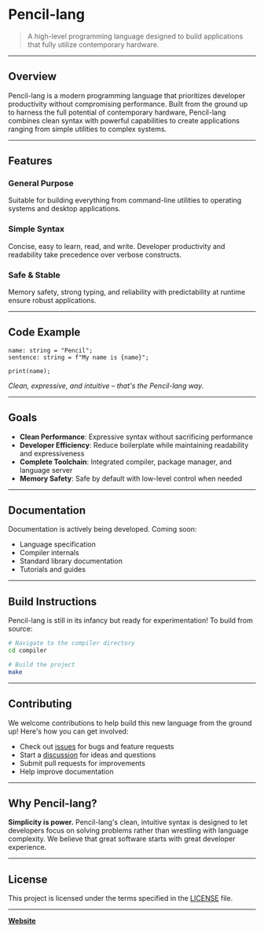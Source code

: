 # Pencil-lang

> A high-level programming language designed to build applications that fully utilize contemporary hardware.

---

## Overview

Pencil-lang is a modern programming language that prioritizes developer productivity without compromising performance. Built from the ground up to harness the full potential of contemporary hardware, Pencil-lang combines clean syntax with powerful capabilities to create applications ranging from simple utilities to complex systems.

---

## Features

### General Purpose
Suitable for building everything from command-line utilities to operating systems and desktop applications.

### Simple Syntax
Concise, easy to learn, read, and write. Developer productivity and readability take precedence over verbose constructs.

### Safe & Stable
Memory safety, strong typing, and reliability with predictability at runtime ensure robust applications.

---

## Code Example

```pencil
name: string = "Pencil";
sentence: string = f"My name is {name}";
    
print(name);
```

*Clean, expressive, and intuitive – that's the Pencil-lang way.*

---

## Goals

- **Clean Performance**: Expressive syntax without sacrificing performance
- **Developer Efficiency**: Reduce boilerplate while maintaining readability and expressiveness
- **Complete Toolchain**: Integrated compiler, package manager, and language server
- **Memory Safety**: Safe by default with low-level control when needed

---

## Documentation

Documentation is actively being developed. Coming soon:

- Language specification
- Compiler internals
- Standard library documentation
- Tutorials and guides

---

## Build Instructions

Pencil-lang is still in its infancy but ready for experimentation! To build from source:

```bash
# Navigate to the compiler directory
cd compiler

# Build the project
make
```

---

## Contributing

We welcome contributions to help build this new language from the ground up! Here's how you can get involved:

- Check out [issues](../../issues) for bugs and feature requests
- Start a [discussion](../../discussions) for ideas and questions
- Submit pull requests for improvements
- Help improve documentation

---

## Why Pencil-lang?

**Simplicity is power.** Pencil-lang's clean, intuitive syntax is designed to let developers focus on solving problems rather than wrestling with language complexity. We believe that great software starts with great developer experience.

---

## License

This project is licensed under the terms specified in the [LICENSE](LICENSE) file.

---

**[Website](https://pencil-lang-website.vercel.app)** 

